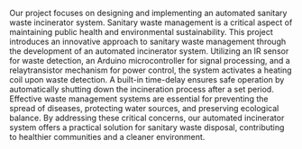 Our project focuses on designing and implementing an automated sanitary waste incinerator system. Sanitary waste management is a critical aspect of maintaining public health and environmental sustainability. This project introduces an innovative approach to sanitary waste management through the development of an automated incinerator system. Utilizing an IR sensor for waste detection, an Arduino microcontroller for signal processing, and a relaytransistor mechanism for power control, the system activates a heating coil upon waste detection. A built-in time-delay ensures safe operation by automatically shutting down the incineration process after a set period. Effective waste management systems are essential for preventing the spread of diseases, protecting water sources, and preserving ecological balance. By addressing these critical concerns, our automated incinerator system offers a practical solution for sanitary waste disposal, contributing to healthier communities and a cleaner environment.
